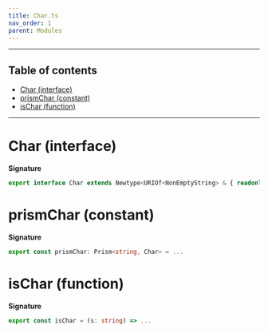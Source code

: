 ```yaml
---
title: Char.ts
nav_order: 1
parent: Modules
---
```


---

<h2 class="text-delta">Table of contents</h2>

- [Char (interface)](#char-interface)
- [prismChar (constant)](#prismchar-constant)
- [isChar (function)](#ischar-function)

---

# Char (interface)

**Signature**

```ts
export interface Char extends Newtype<URIOf<NonEmptyString> & { readonly Length: 1 }, string> {}
```

# prismChar (constant)

**Signature**

```ts
export const prismChar: Prism<string, Char> = ...
```

# isChar (function)

**Signature**

```ts
export const isChar = (s: string) => ...
```
